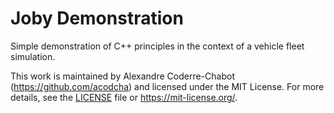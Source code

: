 # Joby Demonstration

Simple demonstration of C++ principles in the context of a vehicle fleet simulation.

This work is maintained by Alexandre Coderre-Chabot (<https://github.com/acodcha>) and licensed under the MIT License. For more details, see the [LICENSE](LICENSE) file or <https://mit-license.org/>.
